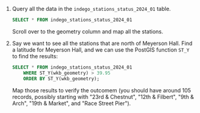 1.  Query all the data in the `indego_stations_status_2024_01` table.

    ```sql
    SELECT * FROM indego_stations_status_2024_01
    ```

    Scroll over to the geometry column and map all the stations.

2.  Say we want to see all the stations that are north of Meyerson Hall. Find a latitude for Meyerson Hall, and we can use the PostGIS function `ST_Y` to find the results:

    ```sql
    SELECT * FROM indego_stations_status_2024_01
        WHERE ST_Y(wkb_geometry) > 39.95
        ORDER BY ST_Y(wkb_geometry);
    ```

    Map those results to verify the outcomem (you should have around 105 records, possibly starting with "23rd & Chestnut", "12th & Filbert", "9th & Arch", "19th & Market", and "Race Street Pier").
